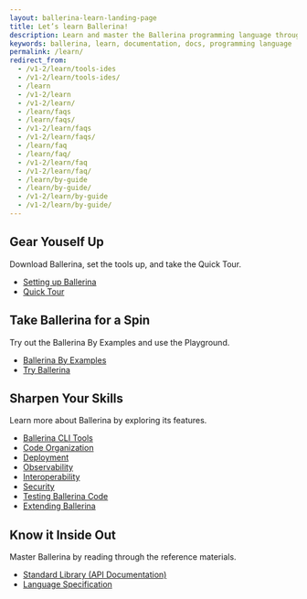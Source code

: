 ```yaml
---
layout: ballerina-learn-landing-page
title: Let’s learn Ballerina!
description: Learn and master the Ballerina programming language through setting up, Ballerina by examples, the standard library or API documentation, and how to guides.
keywords: ballerina, learn, documentation, docs, programming language
permalink: /learn/
redirect_from:
  - /v1-2/learn/tools-ides
  - /v1-2/learn/tools-ides/
  - /learn
  - /v1-2/learn
  - /v1-2/learn/
  - /learn/faqs
  - /learn/faqs/
  - /v1-2/learn/faqs
  - /v1-2/learn/faqs/
  - /learn/faq
  - /learn/faq/
  - /v1-2/learn/faq
  - /v1-2/learn/faq/
  - /learn/by-guide
  - /learn/by-guide/
  - /v1-2/learn/by-guide
  - /v1-2/learn/by-guide/
---
```


<div class="col-sm-6 col-md-6 cLearnPageContentCol">
<h2>Gear Youself Up</h2>
   <p>Download Ballerina, set the tools up, and take the Quick Tour.</p>

   <ul class="cLearnLandingLinks">
   <li><a href="/learn/installing-ballerina/" class="cGreenLinkArrow">Setting up Ballerina</a></li>
    <li><a href="/learn/quick-tour" class="cGreenLinkArrow">Quick Tour</a></li>
   </ul>

</div>

<div class="col-sm-6 col-md-6 cLearnPageContentCol">
<h2>Take Ballerina for a Spin</h2>
    <p>Try out the Ballerina By Examples and use the Playground.</p>

   <ul class="cLearnLandingLinks">
   <li><a href="/learn/by-example" class="cGreenLinkArrow">Ballerina By Examples</a></li>
     <li><a href="https://play.ballerina.io/" class="cGreenLinkArrow">Try Ballerina</a></li>
   </ul>

</div>

<div class="col-sm-6 col-md-6  cLearnPageContentCol">
<h2>Sharpen Your Skills</h2>
   <p>Learn more about Ballerina by exploring its features.</p>

   <ul class="cLearnLandingLinks">
   <!--<li><a href="/learn/installing-ballerina//" class="cGreenLinkArrow">Ballerina User Guide</a></li>-->
   <li><a href="/learn/using-the-cli-tools/" class="cGreenLinkArrow">Ballerina CLI Tools</a></li>
   <li><a href="/learn/structuring-ballerina-code/" class="cGreenLinkArrow">Code Organization</a></li>
    <li><a href="/learn/deployment/docker/" class="cGreenLinkArrow">Deployment</a></li>
    <li><a href="/learn/observing-ballerina-code" class="cGreenLinkArrow">Observability</a></li>
    <li><a href="/learn/calling-java-code-from-ballerina" class="cGreenLinkArrow">Interoperability</a></li>
    <li><a href="/learn/writing-secure-ballerina-code" class="cGreenLinkArrow">Security</a></li>
    <li><a href="/learn/testing-ballerina-code/testing-quick-start" class="cGreenLinkArrow">Testing Ballerina Code</a></li>
    <li><a href="/learn/extending-with-compiler-extensions" class="cGreenLinkArrow">Extending Ballerina</a></li>
   </ul>

</div>

<div class="col-sm-6 col-md-6 cLearnPageContentCol">
<h2>Know it Inside Out</h2>
   <p>Master Ballerina by reading through the reference materials.</p>

   <ul class="cLearnLandingLinks">
   <li><a href="/learn/api-docs/ballerina/" class="cGreenLinkArrow">Standard Library (API Documentation)</a></li>
   <li><a href="/spec/" class="cGreenLinkArrow">Language Specification</a></li>
    <!--<li><a href="/learn/style-guide/" class="cGreenLinkArrow">Style Guide</a></li>
    <li><a href="/learn/cli-commands/" class="cGreenLinkArrow">CLI Guide</a></li>-->
   </ul>

</div>




